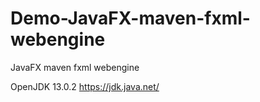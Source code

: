 # Demo-JavaFX-maven-fxml-webengine
JavaFX maven fxml webengine

OpenJDK 13.0.2 https://jdk.java.net/
